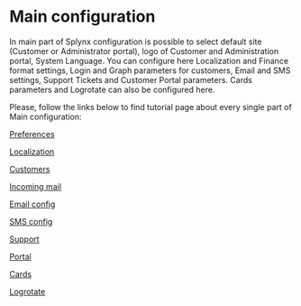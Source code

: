 Main configuration
==================

In main part of Splynx configuration is possible to select default site (Customer or Administrator portal), logo of Customer and Administration portal, System Language. You can configure here  Localization and Finance format settings, Login and Graph parameters for customers, Email and SMS settings, Support Tickets and Customer Portal parameters. Cards parameters and Logrotate can also be configured here.  

Please, follow the links below to find tutorial page about every single part of Main configuration:

[Preferences](configuration/main_configuration/preferences/preferences.md)

[Localization](configuration/main_configuration/localization/localization.md)

[Customers](configuration/main_configuration/customers/customers.md)

[Incoming mail](configuration/main_configuration/incoming_mail/incoming_mail.md)

[Email config](configuration/main_configuration/email_config/email_config.md)

[SMS config](configuration/main_configuration/sms_config/sms_config.md)

[Support](configuration/main_configuration/support/support.md)

[Portal](configuration/main_configuration/portal/portal.md)

[Cards](configuration/main_configuration/cards/cards.md)

[Logrotate](configuration/main_configuration/logrotate/logrotate.md)
